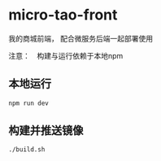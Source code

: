 # micro-tao-front

我的商城前端， 配合微服务后端一起部署使用

注意：　构建与运行依赖于本地npm

## 本地运行

```bash
npm run dev
```

## 构建并推送镜像

```bash
./build.sh
```
